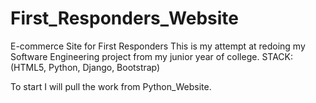 # First_Responders_Website
E-commerce Site for First Responders
This is my attempt at redoing my Software Engineering project from my junior year of college.
STACK:(HTML5, Python, Django, Bootstrap)

To start I will pull the work from Python_Website.
